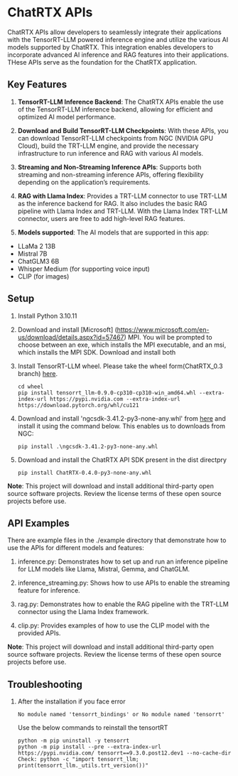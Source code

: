 # ChatRTX APIs

ChatRTX APIs allow developers to seamlessly integrate their applications with the TensorRT-LLM powered inference engine and utilize the various AI models supported by ChatRTX. This integration enables developers to incorporate advanced AI inference and RAG features into their applications.
THese APIs serve as the foundation for the ChatRTX application.

## Key Features

1. **TensorRT-LLM Inference Backend**: The ChatRTX APIs enable the use of the TensorRT-LLM inference backend, allowing for efficient and optimized AI model performance.

2. **Download and Build TensorRT-LLM Checkpoints**: With these APIs, you can download TensorRT-LLM checkpoints from NGC (NVIDIA GPU Cloud), build the TRT-LLM engine, and provide the necessary infrastructure to run inference and RAG with various AI models.

3. **Streaming and Non-Streaming Inference APIs**: Supports both streaming and non-streaming inference APIs, offering flexibility depending on the application’s requirements.

4. **RAG with Llama Index**: Provides a TRT-LLM connector to use TRT-LLM as the inference backend for RAG. It also includes the basic RAG pipeline with Llama Index and TRT-LLM. With the Llama Index TRT-LLM connector, users are free to add high-level RAG features.

5. **Models supported**: 
The AI models that are supported in this app:
- LLaMa 2 13B
- Mistral 7B
- ChatGLM3 6B
- Whisper Medium (for supporting voice input)
- CLIP (for images)

## Setup

1. Install Python 3.10.11

2. Download and install [Microsoft] (https://www.microsoft.com/en-us/download/details.aspx?id=57467) MPI. You will be prompted to choose between an exe, which installs the MPI executable, and an msi, which installs the MPI SDK. Download and install both

3. Install TensorRT-LLM wheel. Please take the wheel form(ChatRTX_0.3 branch) [here](https://gitlab-master.nvidia.com/winai/trt-llm-rag-windows/-/tree/ChatRTX_0.3/wheel?ref_type=heads). 

    ```
    cd wheel
    pip install tensorrt_llm-0.9.0-cp310-cp310-win_amd64.whl --extra-index-url https://pypi.nvidia.com --extra-index-url https://download.pytorch.org/whl/cu121
    ```

4. Download and install 'ngcsdk-3.41.2-py3-none-any.whl' from [here](https://catalog.canary.ngc.nvidia.com/orgs/nvidia/teams/ngc-apps/resources/ngc_sdk/files?version=3.41.2) and install it using the command below. This enables us to downloads from NGC:
    ```
    pip install .\ngcsdk-3.41.2-py3-none-any.whl
    ```

5. Download and install the ChatRTX API SDK present in the dist directpry

    ```
    pip install ChatRTX-0.4.0-py3-none-any.whl
    ```

**Note**: This project will download and install additional third-party open source software projects. Review the license terms of these open source projects before use.

## API Examples
There are example files in the ./example directory that demonstrate how to use the APIs for different models and features:

1. inference.py: Demonstrates how to set up and run an inference pipeline for LLM models like Llama, Mistral, Gemma, and ChatGLM.

2. inference_streaming.py: Shows how to use APIs to enable the streaming feature for inference.

3. rag.py: Demonstrates how to enable the RAG pipeline with the TRT-LLM connector using the Llama Index framework.

4. clip.py: Provides examples of how to use the CLIP model with the provided APIs.

**Note**: This project will download and install additional third-party open source software projects. Review the license terms of these open source projects before use.

## Troubleshooting

1. After the installation if you face error 

    ```
    No module named 'tensorrt_bindings' or No module named 'tensorrt'
    ```

    Use the below commands to reinstall the tensortRT 

    ```
    python -m pip uninstall -y tensorrt
    python -m pip install --pre --extra-index-url https://pypi.nvidia.com/ tensorrt==9.3.0.post12.dev1 --no-cache-dir
    Check: python -c "import tensorrt_llm; print(tensorrt_llm._utils.trt_version())"
    ```

